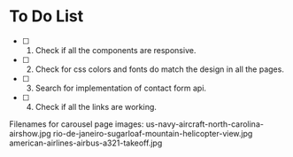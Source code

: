 # To Do List

- [ ] 1. Check if all the components are responsive.
- [ ] 2. Check for css colors and fonts do match the design in all the pages.
- [ ] 3. Search for implementation of contact form api.
- [ ] 4. Check if all the links are working.


Filenames for carousel page images:
us-navy-aircraft-north-carolina-airshow.jpg
rio-de-janeiro-sugarloaf-mountain-helicopter-view.jpg
american-airlines-airbus-a321-takeoff.jpg
